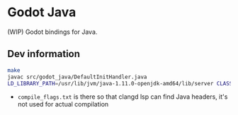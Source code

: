 # Godot Java

(WIP) Godot bindings for Java.

## Dev information

``` bash
make
javac src/godot_java/DefaultInitHandler.java
LD_LIBRARY_PATH=/usr/lib/jvm/java-1.11.0-openjdk-amd64/lib/server CLASSPATH=<FULL_PATH_TO_CLASS_FILES_DIR> ENTRY_CLASS="DefaultInitHandler" godot --export-debug Linux/X11 --path src/dummy_godot_project --headless
```

- `compile_flags.txt` is there so that clangd lsp can find Java headers, it's not used for actual compilation 
